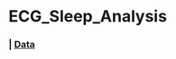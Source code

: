 # ECG_Sleep_Analysis
### | [Data](https://drive.google.com/drive/folders/128yBriW1IG_3NJ5Rp7APSTZsJqdJdfc1)
